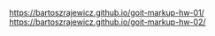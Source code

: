 https://bartoszrajewicz.github.io/goit-markup-hw-01/
https://bartoszrajewicz.github.io/goit-markup-hw-02/